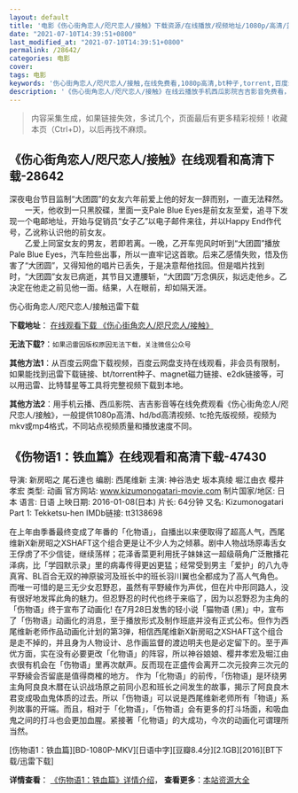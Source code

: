 ```yaml
---
layout: default
title: '电影《伤心街角恋人/咫尺恋人/接触》下载资源/在线播放/视频地址/1080p/高清/蓝光'
date: "2021-07-10T14:39:51+0800"
last_modified_at: "2021-07-10T14:39:51+0800"
permalink: /28642/
categories: 电影
cover:
tags: 电影
keywords: '伤心街角恋人/咫尺恋人/接触,在线免费看,1080p高清,bt种子,torrent,百度云盘,magnet,磁力链,迅雷下载资源'
description: '《伤心街角恋人/咫尺恋人/接触》在线云播放手机西瓜影院吉吉影音免费看，1080p高清bd/hd未删减完整版和tc抢先枪版，mkv/mp4格式，附带bt/torrent种子、magnet/磁力链、百度云盘、网盘资源迅雷下载链接'
---
```


>内容采集生成，如果链接失效，多试几个，页面最后有更多精彩视频！收藏本页（Ctrl+D)，以后再找不麻烦。


## 《伤心街角恋人/咫尺恋人/接触》在线观看和高清下载-28642

深夜电台节目监制“大团圆&rdquo;的女友六年前爱上他的好友一辞而别，一直无法释然。<br />　　一天，他收到一只黑胶碟，里面一支Pale Blue Eyes是前女友至爱，追寻下发现一个电邮地址，开始与促销员&ldquo;女子乙&rdquo;以电子邮件来往，并以Happy End作代号，乙讹称认识他的前女友。<br />　　乙爱上同室女友的男友，若即若离。一晚，乙开车兜风时听到“大团圆&rdquo;播放Pale Blue Eyes，汽车险些出事，所以一直牢记这首歌。后来乙感情失败，悟及伤害了“大团圆&rdquo;，又得知他的唱片已丢失，于是决意帮他找回。但是唱片找到时，&ldquo;大团圆&rdquo;女友已病逝，其节目又遭腰斩，“大团圆&rdquo;万念俱灰，拟远走他乡。乙决定在他走之前见他一面。结果，人在眼前，却如隔天涯。


伤心街角恋人/咫尺恋人/接触迅雷下载

**下载地址**： [在线观看下载 《伤心街角恋人/咫尺恋人/接触》](https://www.993dy.com//vod-detail-id-19883.html) 


**无法下载?**：`如果迅雷因版权原因无法下载，关注微信公众号 `

**其他方法1**：从百度云网盘下载视频，百度云网盘支持在线观看，非会员有限制，如果能找到迅雷下载链接、bt/torrent种子、magnet磁力链接、e2dk链接等，可以用迅雷、比特彗星等工具将完整视频下载到本地。

**其他方法2**：用手机云播、西瓜影院、吉吉影音等在线免费观看《伤心街角恋人/咫尺恋人/接触》，一般提供1080p高清、hd/bd高清视频、tc抢先版视频，视频为mkv或mp4格式，不同站点视频质量和播放速度不同。


## 《伤物语1：铁血篇》在线观看和高清下载-47430

导演: 新房昭之 尾石達也 编剧: 西尾维新 主演: 神谷浩史 坂本真绫 堀江由衣 樱井孝宏 类型: 动画 官方网站: www.kizumonogatari-movie.com 制片国家/地区: 日本 语言: 日语 上映日期: 2016-01-08(日本) 片长: 64分钟 又名: Kizumonogatari Part 1: Tekketsu-hen IMDb链接: tt3138698

在上年由季番最终变成了年番的「化物语」，自播出以来便取得了超高人气，西尾维新X新房昭之XSHAFT这个组合更是让不少人为之倾慕。剧中人物战场原毒舌女王俘虏了不少信徒，继续荡样；花泽香菜更利用抚子妹妹这一超级萌角广泛散播花泽病，比「学园默示录」里的病毒传得更凶更猛；经常受到男主「爱护」的八九寺真宵、BL百合无双的神原骏河及班长中的班长羽川翼也全都成为了高人气角色。而唯一可惜的是三无少女忍野忍，虽然有平野綾作为声优，但在片中形同路人，没有很好地发挥此角的魅力。但忍野忍的时代也终于来临了，因为以忍野忍为主角的「伤物语」终于宣布了动画化! 在7月28日发售的轻小说「猫物语 (黑)」中，宣布了「伤物语」动画化的消息，至于播放形式及制作班底并没有正式公布。但作为西尾维新老师作品动画化计划的第3弹，相信西尾维新X新房昭之XSHAFT这个组合是走不掉的，并且身为人物设计、总作画监督的渡边明夫也是必定留下的。至于声优方面，实在没有必要更改「化物语」的阵容，所以神谷娘娘、樱井孝宏及堀江由衣很有机会在「伤物语」里再次献声。反而现在正盛传会离开二次元投奔三次元的平野綾会否留底是值得商榷的地方。 作为「化物语」的前传，「伤物语」是环绕男主角阿良良木暦在认识战场原之前同小忍和班长之间发生的故事，揭示了阿良良木君变成吸血鬼体质的过去。所以「伤物语」可以说是西尾维新老师所有「物语」系列故事的开端。而且，相对于「化物语」，「伤物语」会有更多的打斗场面，和吸血鬼之间的打斗也会更加血腥。紧接著「化物语」的大成功，今次的动画化可谓理所当然。


[伤物语1：铁血篇][BD-1080P-MKV][日语中字][豆瓣8.4分][2.1GB][2016][BT下载/迅雷下载]

**详情查看**： [《伤物语1：铁血篇》详情介绍](/movie/47430/)， **查看更多**：[本站资源大全](/movie/t/all/)

